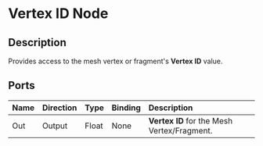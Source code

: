 # Vertex ID Node

## Description

Provides access to the mesh vertex or fragment's **Vertex ID** value.

## Ports

| Name   | Direction  | Type  | Binding | Description |
|:-------|:-----------|:------|:--------|:------------|
| Out    | Output     | Float | None    | **Vertex ID** for the Mesh Vertex/Fragment. |